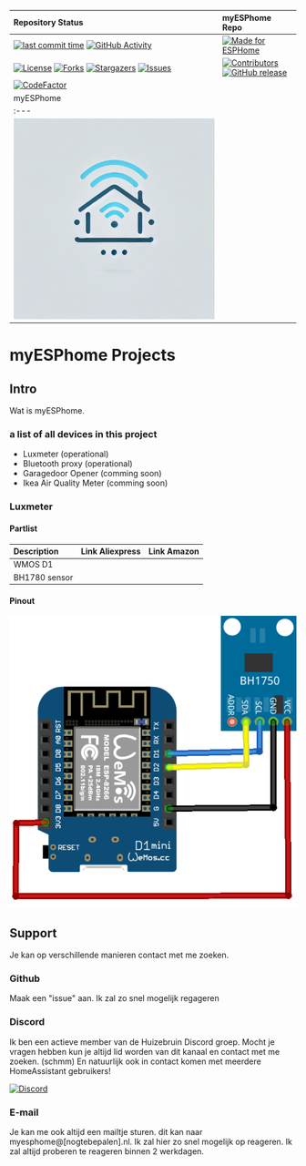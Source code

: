 | Repository Status | myESPhome Repo |
| :--- | :--- |
|  [![last commit time][github-last-commit]][github-master] [![GitHub Activity][commits-shield]][commits] |  [![Made for ESPHome](https://img.shields.io/badge/Made_for-ESPHome-black?logo=esphome)](https://esphome.io) |
| [![License][license-shield]](LICENSE) [![Forks][forks-shield]][forks-url] [![Stargazers][stars-shield]][stars-url] [![Issues][issues-shield]][issues-url] | [![Contributors][contributors-shield]][contributors-url] [![GitHub release](https://img.shields.io/github/release/scns/myESPhome.svg)](https://GitHub.com/scns/myESPhome/releases) |
| [![CodeFactor](https://www.codefactor.io/repository/github/scns/myesphome/badge)](https://www.codefactor.io/repository/github/scns/myesphome) | |
|  myESPhome |
| :--- |
|  ![myESPhomelogo](./static/stuff/logo.webp) |

# myESPhome Projects

<!-- @import "[TOC]" {cmd="toc" depthFrom=1 depthTo=6 orderedList=false} -->

## Intro

Wat is myESPhome.

### a list of all devices in this project

* Luxmeter (operational)
* Bluetooth proxy (operational)
* Garagedoor Opener (comming soon)
* Ikea Air Quality Meter (comming soon)

### Luxmeter

#### Partlist

| Description | Link Aliexpress | Link Amazon |
| :--- | :--- | :--- |
| WMOS D1 | | |
| BH1780 sensor | | |

#### Pinout

![pinout](./static/stuff/pinout.png)

## Support

Je kan op verschillende manieren contact met me zoeken.

### Github

Maak een "issue" aan. Ik zal zo snel mogelijk regageren

### Discord

Ik ben een actieve member van de Huizebruin Discord groep. Mocht je vragen hebben kun je altijd lid worden van dit kanaal en contact met me zoeken. (schmm)
En natuurlijk ook in contact komen met meerdere HomeAssistant gebruikers!

[![Discord][discord-shield]][discord]

### E-mail

Je kan me ook altijd een mailtje sturen. dit kan naar myesphome@[nogtebepalen].nl. Ik zal hier zo snel mogelijk op reageren. Ik zal altijd proberen te reageren binnen 2 werkdagen.

[commits-shield]: https://img.shields.io/github/commit-activity/m/scns/myESPhome.svg
[discord]: https://discord.gg/hKPgwWNHwH
[discord-shield]: https://img.shields.io/discord/723629686093119650.svg?logo=discord&color=7289da
[commits]: https://github.com/scns/myESPhome/commits/main
[github-last-commit]: https://img.shields.io/github/last-commit/scns/myESPhome.svg?style=plasticr
[github-master]: https://github.com/scns/myESPhome/commits/main
[license-shield]: https://img.shields.io/github/license/scns/myESPhome.svg
[contributors-url]: https://github.com/scns/myESPhome/graphs/contributors
[contributors-shield]: https://img.shields.io/github/contributors/scns/myESPhome.svg
[forks-shield]: https://img.shields.io/github/forks/scns/myESPhome.svg
[forks-url]: https://github.com/scns/myESPhome/network/members
[stars-shield]: https://img.shields.io/github/stars/scns/myESPhome.svg
[stars-url]: https://github.com/scns/myESPhome/stargazers
[issues-shield]: https://img.shields.io/github/issues/scns/myESPhome.svg
[issues-url]: https://github.com/scns/myESPhome/issues
